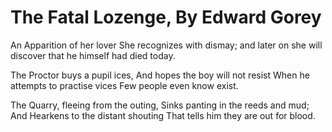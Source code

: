 # The Fatal Lozenge, By Edward Gorey

An Apparition of her lover She recognizes with dismay;
and later on she will discover that he himself had died today.

The Proctor buys a pupil ices,
  And hopes the boy will not resist
When he attempts to practise vices
  Few people even know exist.

The Quarry, fleeing from the outing,
  Sinks panting in the reeds and mud;
And Hearkens to the distant shouting
  That tells him they are out for blood.
